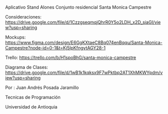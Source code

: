 Aplicativo Stand Alones
Conjunto residencial Santa Monica Campestre

Consideraciones:
https://drive.google.com/file/d/1CzzgseqmqjQhrR0Y5o2LDH_x2D_siaGI/view?usp=sharing

Mockups:
https://www.figma.com/design/E6GgKXtaeC8Bq074enBqqu/Santa-Monica-Campestre?node-id=0-1&t=Kj5lpKfngytAGY28-1

Trello:
https://trello.com/b/H1spoBhG/santa-monica-campestre

Diagrama de Clases:
https://drive.google.com/file/d/1wB1k1kqksx9F7wPktbp2AT1XhMKWYpdm/view?usp=sharing


Por : Juan Andrés Posada Jaramillo

Tecnicas de Programación

Universidad de Antioquia


